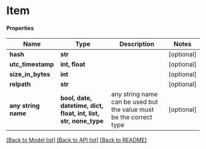 # Item

#### Properties
Name | Type | Description | Notes
------------ | ------------- | ------------- | -------------
**hash** | **str** |  | [optional] 
**utc_timestamp** | **int, float** |  | [optional] 
**size_in_bytes** | **int** |  | [optional] 
**relpath** | **str** |  | [optional] 
**any string name** | **bool, date, datetime, dict, float, int, list, str, none_type** | any string name can be used but the value must be the correct type | [optional]

[[Back to Model list]](../README.md#documentation-for-models) [[Back to API list]](../README.md#documentation-for-api-endpoints) [[Back to README]](../README.md)

